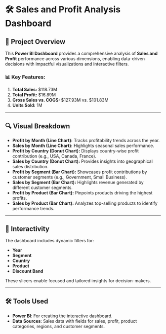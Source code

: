 # 🛠️ Sales and Profit Analysis Dashboard

## 🚀 Project Overview
This **Power BI Dashboard** provides a comprehensive analysis of **Sales and Profit** performance across various dimensions, enabling data-driven decisions with impactful visualizations and interactive filters.

### 📊 Key Features:
1. **Total Sales:** $118.73M  
2. **Total Profit:** $16.89M  
3. **Gross Sales vs. COGS:** $127.93M vs. $101.83M  
4. **Units Sold:** 1M  

---

## 🔍 Visual Breakdown
- **Profit by Month (Line Chart):** Tracks profitability trends across the year.  
- **Sales by Month (Line Chart):** Highlights seasonal sales performance.  
- **Profit by Country (Donut Chart):** Displays country-wise profit contribution (e.g., USA, Canada, France).  
- **Sales by Country (Donut Chart):** Provides insights into geographical sales distribution.  
- **Profit by Segment (Bar Chart):** Showcases profit contributions by customer segments (e.g., Government, Small Business).  
- **Sales by Segment (Bar Chart):** Highlights revenue generated by different customer segments.  
- **Profit by Product (Bar Chart):** Pinpoints products driving the highest profits.  
- **Sales by Product (Bar Chart):** Analyzes top-selling products to identify performance trends.  

---

## 🧩 Interactivity
The dashboard includes dynamic filters for:
- **Year**
- **Segment**
- **Country**
- **Product**
- **Discount Band**

These slicers enable focused and tailored insights for decision-makers.

---

## 🛠️ Tools Used
- **Power BI**: For creating the interactive dashboard.
- **Data Sources**: Sales data with fields for sales, profit, product categories, regions, and customer segments.





